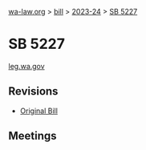 [wa-law.org](/) > [bill](/bill/) > [2023-24](/bill/2023-24/) > [SB 5227](/bill/2023-24/sb/5227/)

# SB 5227
[leg.wa.gov](https://app.leg.wa.gov/billsummary?BillNumber=5227&Year=2023&Initiative=false)

## Revisions
* [Original Bill](1/)

## Meetings